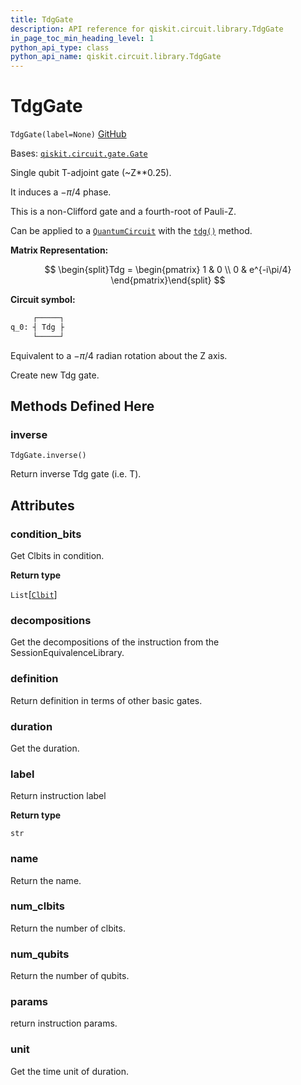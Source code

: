 ```yaml
---
title: TdgGate
description: API reference for qiskit.circuit.library.TdgGate
in_page_toc_min_heading_level: 1
python_api_type: class
python_api_name: qiskit.circuit.library.TdgGate
---
```


# TdgGate

<span id="qiskit.circuit.library.TdgGate" />

`TdgGate(label=None)` [GitHub](https://github.com/qiskit/qiskit/tree/stable/0.21/qiskit/circuit/library/standard_gates/t.py "view source code")

Bases: [`qiskit.circuit.gate.Gate`](qiskit.circuit.Gate "qiskit.circuit.gate.Gate")

Single qubit T-adjoint gate (\~Z\*\*0.25).

It induces a $-\pi/4$ phase.

This is a non-Clifford gate and a fourth-root of Pauli-Z.

Can be applied to a [`QuantumCircuit`](qiskit.circuit.QuantumCircuit "qiskit.circuit.QuantumCircuit") with the [`tdg()`](qiskit.circuit.QuantumCircuit#tdg "qiskit.circuit.QuantumCircuit.tdg") method.

**Matrix Representation:**

$$
\begin{split}Tdg = \begin{pmatrix}
        1 & 0 \\
        0 & e^{-i\pi/4}
    \end{pmatrix}\end{split}
$$

**Circuit symbol:**

```python
     ┌─────┐
q_0: ┤ Tdg ├
     └─────┘
```

Equivalent to a $-\pi/4$ radian rotation about the Z axis.

Create new Tdg gate.

## Methods Defined Here

### inverse

<span id="qiskit.circuit.library.TdgGate.inverse" />

`TdgGate.inverse()`

Return inverse Tdg gate (i.e. T).

## Attributes

<span id="qiskit.circuit.library.TdgGate.condition_bits" />

### condition\_bits

Get Clbits in condition.

**Return type**

`List`\[[`Clbit`](qiskit.circuit.Clbit "qiskit.circuit.classicalregister.Clbit")]

<span id="qiskit.circuit.library.TdgGate.decompositions" />

### decompositions

Get the decompositions of the instruction from the SessionEquivalenceLibrary.

<span id="qiskit.circuit.library.TdgGate.definition" />

### definition

Return definition in terms of other basic gates.

<span id="qiskit.circuit.library.TdgGate.duration" />

### duration

Get the duration.

<span id="qiskit.circuit.library.TdgGate.label" />

### label

Return instruction label

**Return type**

`str`

<span id="qiskit.circuit.library.TdgGate.name" />

### name

Return the name.

<span id="qiskit.circuit.library.TdgGate.num_clbits" />

### num\_clbits

Return the number of clbits.

<span id="qiskit.circuit.library.TdgGate.num_qubits" />

### num\_qubits

Return the number of qubits.

<span id="qiskit.circuit.library.TdgGate.params" />

### params

return instruction params.

<span id="qiskit.circuit.library.TdgGate.unit" />

### unit

Get the time unit of duration.

